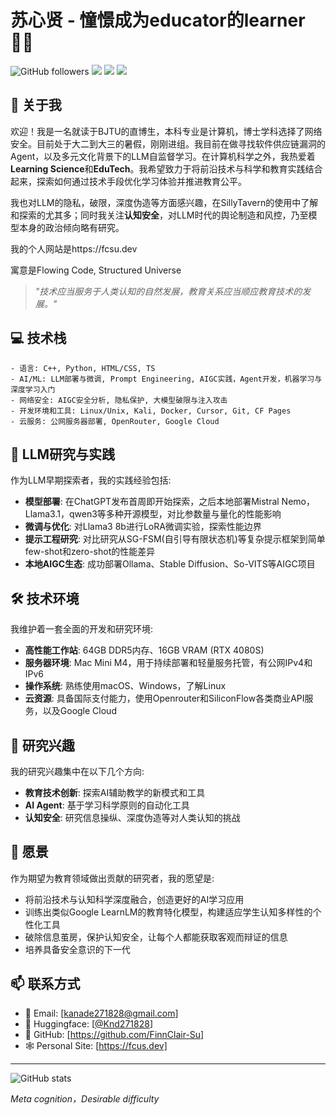 # 苏心贤 - 憧憬成为educator的learner 👨‍🎓

![GitHub followers](https://img.shields.io/github/followers/FinnClair-Su?style=social)
![](https://img.shields.io/badge/LLM-Researcher-blue)
![](https://img.shields.io/badge/Education-Innovator-green)
![](https://img.shields.io/badge/Tech-Enthusiast-orange)

## 👋 关于我

欢迎！我是一名就读于BJTU的直博生，本科专业是计算机，博士学科选择了网络安全。目前处于大二到大三的暑假，刚刚进组。我目前在做寻找软件供应链漏洞的Agent，以及多元文化背景下的LLM自监督学习。在计算机科学之外，我热爱着**Learning Science**和**EduTech**。我希望致力于将前沿技术与科学和教育实践结合起来，探索如何通过技术手段优化学习体验并推进教育公平。

我也对LLM的隐私，破限，深度伪造等方面感兴趣，在SillyTavern的使用中了解和探索的尤其多；同时我关注**认知安全**，对LLM时代的舆论制造和风控，乃至模型本身的政治倾向略有研究。

我的个人网站是https://fcsu.dev

寓意是Flowing Code, Structured Universe

> *"技术应当服务于人类认知的自然发展，教育关系应当顺应教育技术的发展。"*

## 💻 技术栈

```
- 语言: C++, Python, HTML/CSS, TS
- AI/ML: LLM部署与微调, Prompt Engineering, AIGC实践，Agent开发，机器学习与深度学习入门
- 网络安全: AIGC安全分析, 隐私保护, 大模型破限与注入攻击
- 开发环境和工具: Linux/Unix, Kali, Docker, Cursor, Git, CF Pages
- 云服务: 公网服务器部署, OpenRouter, Google Cloud
```


## 🔬 LLM研究与实践

作为LLM早期探索者，我的实践经验包括:

- **模型部署**: 在ChatGPT发布首周即开始探索，之后本地部署Mistral Nemo，Llama3.1，qwen3等多种开源模型，对比参数量与量化的性能影响
- **微调与优化**: 对Llama3 8b进行LoRA微调实验，探索性能边界
- **提示工程研究**: 对比研究从SG-FSM(自引导有限状态机)等复杂提示框架到简单few-shot和zero-shot的性能差异
- **本地AIGC生态**: 成功部署Ollama、Stable Diffusion、So-VITS等AIGC项目

## 🛠️ 技术环境

我维护着一套全面的开发和研究环境:

- **高性能工作站**: 64GB DDR5内存、16GB VRAM (RTX 4080S)
- **服务器环境**: Mac Mini M4，用于持续部署和轻量服务托管，有公网IPv4和IPv6
- **操作系统**: 熟练使用macOS、Windows，了解Linux
- **云资源**: 具备国际支付能力，使用Openrouter和SiliconFlow各类商业API服务，以及Google Cloud

## 🔭 研究兴趣

我的研究兴趣集中在以下几个方向:

- **教育技术创新**: 探索AI辅助教学的新模式和工具
- **AI Agent**: 基于学习科学原则的自动化工具
- **认知安全**: 研究信息操纵、深度伪造等对人类认知的挑战

## 🌱 愿景

作为期望为教育领域做出贡献的研究者，我的愿望是:

- 将前沿技术与认知科学深度融合，创造更好的AI学习应用
- 训练出类似Google LearnLM的教育特化模型，构建适应学生认知多样性的个性化工具
- 破除信息茧房，保护认知安全，让每个人都能获取客观而辩证的信息
- 培养具备安全意识的下一代

## 📫 联系方式

- 📧 Email: [kanade271828@gmail.com]
- 🤗 Huggingface: [[@Knd271828](https://huggingface.co/Knd271828)]
- 🐙 GitHub: [https://github.com/FinnClair-Su]
- 🕸️ Personal Site: [https://fcus.dev]

---

![GitHub stats](https://github-readme-stats.vercel.app/api?username=FinnClair-Su&show_icons=true&theme=radical)

*Meta cognition，Desirable difficulty*
